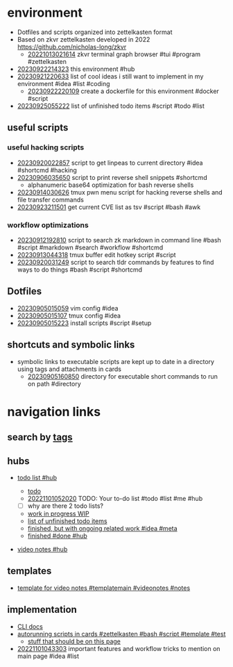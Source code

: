 # environment

- Dotfiles and scripts organized into zettelkasten format
- Based on zkvr zettelkasten developed in 2022 https://github.com/nicholas-long/zkvr
  - [20221013021614](/zet/20221013021614/README.md) zkvr terminal graph browser #tui #program #zettelkasten
- [20230922214323](/zet/20230922214323/README.md) this environment #hub
- [20230921220633](/zet/20230921220633/README.md) list of cool ideas i still want to implement in my environment #idea #list #coding
  - [20230922220109](/zet/20230922220109/README.md) create a dockerfile for this environment #docker #script
- [20230925055222](/zet/20230925055222/README.md) list of unfinished todo items #script #todo #list

## useful scripts

### useful hacking scripts

- [20230920022857](/zet/20230920022857/README.md) script to get linpeas to current directory #idea #shortcmd #hacking
- [20230906035650](/zet/20230906035650/README.md) script to print reverse shell snippets #shortcmd
  - alphanumeric base64 optimization for bash reverse shells
- [20230914030626](/zet/20230914030626/README.md) tmux pwn menu script for hacking reverse shells and file transfer commands
- [20230923211501](/zet/20230923211501/README.md) get current CVE list as tsv #script #bash #awk

### workflow optimizations

- [20230912192810](/zet/20230912192810/README.md) script to search zk markdown in command line #bash #script #markdown #search #workflow #shortcmd
- [20230913044318](/zet/20230913044318/README.md) tmux buffer edit hotkey script #script
- [20230920031249](/zet/20230920031249/README.md) script to search tldr commands by features to find ways to do things #bash #script #shortcmd

## Dotfiles

- [20230905015059](/zet/20230905015059/README.md) vim config #idea
- [20230905015107](/zet/20230905015107/README.md) tmux config #idea
- [20230905015223](/zet/20230905015223/README.md) install scripts #script #setup

## shortcuts and symbolic links

- symbolic links to executable scripts are kept up to date in a directory using tags and attachments in cards
  - [20230905160850](/zet/20230905160850/README.md) directory for executable short commands to run on path #directory

# navigation links

## search by [tags](/tagindex/)

## hubs

- [todo list #hub](/zet/20221007044552/README.md)
  - [todo](/zet/20221003150098/README.md)
  - [20221101052020](/zet/20221101052020/README.md) TODO: Your to-do list #todo #list #me #hub
  - [ ] why are there 2 todo lists?
  - [work in progress WIP](/zet/20221008042814/README.md)
  - [list of unfinished todo items](/zet/20230925055222/README.md)
  - [finished, but with ongoing related work #idea #meta](/zet/20221014215609/README.md)
  - [finished #done #hub](/zet/20221009095853/README.md)


- [video notes #hub](/zet/20221006213953/README.md)

## templates

- [template for video notes #templatemain #videonotes #notes](/zet/20221031092923/README.md)

## implementation

- [CLI docs](/zet/20221006032546/README.md)
- [autorunning scripts in cards #zettelkasten #bash #script #template #test](/zet/20221008063052/README.md)
  - [stuff that should be on this page](/zet/20221009192000/README.md)
- [20221101043303](/zet/20221101043303/README.md) important features and workflow tricks to mention on main page #idea #list
